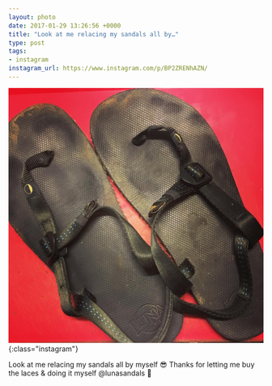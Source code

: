 ```yaml
---
layout: photo
date: 2017-01-29 13:26:56 +0000
title: "Look at me relacing my sandals all by…"
type: post
tags:
- instagram
instagram_url: https://www.instagram.com/p/BP2ZRENhAZN/
---
```


![Instagram - BP2ZRENhAZN](/img/BP2ZRENhAZN.jpg){:class="instagram"}

Look at me relacing my sandals all by myself 😎 Thanks for letting me buy the laces & doing it myself @lunasandals 🙇
